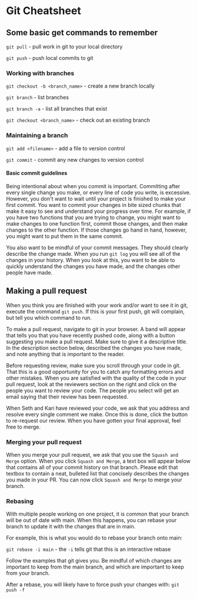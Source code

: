 # Git Cheatsheet

## Some basic get commands to remember

`git pull` - pull work in git to your local directory

`git push` - push local commits to git

### Working with branches

`git checkout -b <branch_name>` - create a new branch locally

`git branch` - list branches

`git branch -a` - list all branches that exist

`git checkout <branch_name>` - check out an existing branch

### Maintaining a branch

`git add <filename>` - add a file to version control

`git commit` - commit any new changes to version control

#### Basic commit guidelines

Being intentional about when you commit is important. Committing after every single change you make, or every line of code you write, is excessive. However, you don't want to wait until your project is finished to make your first commit. You want to commit your changes in bite sized chunks that make it easy to see and understand your progress over time. For example, if you have two functions that you are trying to change, you might want to make changes to one function first, commit those changes, and then make changes to the other function. If those changes go hand in hand, however, you might want to put them in the same commit. 

You also want to be mindful of your commit messages. They should clearly describe the change made. When you run `git log` you will see all of the changes in your history. When you look at this, you want to be able to quickly understand the changes you have made, and the changes other people have made. 

## Making a pull request
When you think you are finished with your work and/or want to see it in git, execute the command `git push`. If this is your first push, git will complain, but tell you which command to run. 

To make a pull request, navigate to git in your browser. A band will appear that tells you that you have recently pushed code, along with a button suggesting you make a pull request. Make sure to give it a descriptive title. In the description section below, described the changes you have made, and note anything that is important to the reader. 

Before requesting review, make sure you scroll through your code in git. That this is a good opportunity for you to catch any formatting errors and other mistakes. When you are satisfied with the quality of the code in your pull request, look at the reviewers section on the right and click on the people you want to review your code. The people you select will get an email saying that their review has been requested.

When Seth and Kari have reviewed your code, we ask that you address and resolve every single comment we make. Once this is done, click the button to re-request our review. When you have gotten your final approval, feel free to merge.

### Merging your pull request

When you merge your pull request, we ask that you use the `Squash and Merge` option. When you click `Squash and Merge`, a text box will appear below that contains all of your commit history on that branch. Please edit that textbox to contain a neat, bulleted list that concisely describes the changes you made in your PR. You can now click `Squash and Merge` to merge your branch.

### Rebasing

With multiple people working on one project, it is common that your branch will be out of date with main. When this happens, you can rebase your branch to update it with the changes that are in main.

For example, this is what you would do to rebase your branch onto main:

`git rebase -i main` - the `-i` tells git that this is an interactive rebase

Follow the examples that git gives you. Be mindful of which changes are important to keep from the main branch, and which are important to keep from your branch.

After a rebase, you will likely have to force push your changes with: `git push -f`
